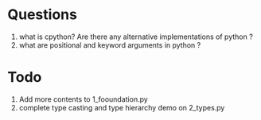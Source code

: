 # Questions
1. what is cpython?  Are there any alternative implementations of python ?
2. what are positional and keyword arguments in python ?

# Todo
1. Add more contents to 1_fooundation.py
2. complete type casting and type hierarchy demo on 2_types.py


